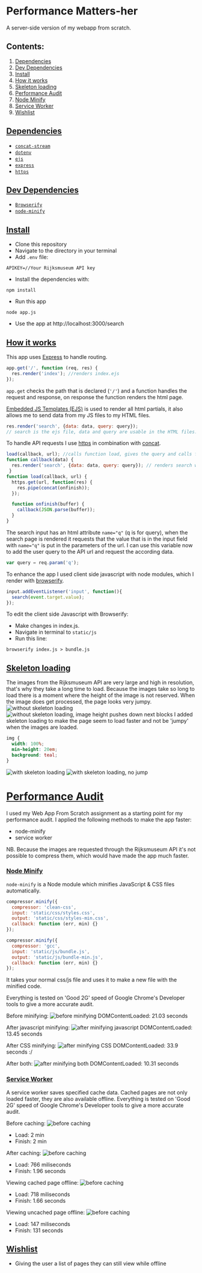# Performance Matters-her
A server-side version of my webapp from scratch.

## Contents:
1. [Dependencies](#dependencies)
2. [Dev Dependencies](#devdependencies)
3. [Install](#install)
4. [How it works](#how-it-works)
5. [Skeleton loading](#skeleton-loading)
6. [Performance Audit](#performance-audit)
7. [Node Minify](#node-minify)
8. [Service Worker](#service-worker)
9. [Wishlist](#wishlist)


## [Dependencies](#dependencies)
+ [`concat-stream`](https://www.npmjs.com/package/concat-stream)
+ [`dotenv`](https://www.npmjs.com/package/dotenv)
+ [`ejs`](https://www.npmjs.com/package/ejs)
+ [`express`](https://www.npmjs.com/package/express)
+ [`https`](https://www.npmjs.com/package/https)

## [Dev Dependencies](#devdependencies)
+ [`Browserify`](https://www.npmjs.com/package/browserify)
+ [`node-minify`](https://www.npmjs.com/package/node-minify)

## [Install](#install)
- Clone this repository
- Navigate to the directory in your terminal
- Add `.env` file:
```.env
APIKEY=//Your Rijksmuseum API key
```
- Install the dependencies with:
```
npm install
```
- Run this app 
```
node app.js
```
- Use the app at http://localhost:3000/search

## [How it works](#how-it-works)
This app uses [Express](https://www.npmjs.com/package/express) to handle routing. 
```javascript
app.get('/', function (req, res) {
  res.render('index'); //renders index.ejs
});
```
`app.get` checks the path that is declared (`'/'`) and a function handles the request and response, on response the function renders the html page.

[Embedded JS Templates (EJS)](https://www.npmjs.com/package/ejs) is used to render all html partials, it also allows me to send data from my JS files to my HTML files.
```javascript
res.render('search', {data: data, query: query});
// search is the ejs file, data and query are usable in the HTML files.
```

To handle API requests I use [https](https://www.npmjs.com/package/https) in combination with [concat](https://www.npmjs.com/package/concat-stream).
```javascript
load(callback, url); //calls function load, gives the query and calls function callback
function callback(data) {
  res.render('search', {data: data, query: query}); // renders search with an object, these properties are now accessible in index.ejs
 }
function load(callback, url) {
  https.get(url, function(res) {
    res.pipe(concat(onfinish));
  });

  function onfinish(buffer) {
    callback(JSON.parse(buffer));
  }
}
```

The search input has an html attribute `name="q"` (q is for query), when the search page is rendered it requests that the value that is in the input field with `name="q"` is put in the parameters of the url. I can use this variable now to add the user query to the API url and request the according data.
```javascript
var query = req.param('q');
```

To enhance the app I used client side javascript with node modules, which I render with [browserify](https://www.npmjs.com/package/browserify).
```javascript
input.addEventListener('input', function(){
  search(event.target.value);
});
```

To edit the client side Javascript with Browserify: 
- Make changes in index.js. 
- Navigate in terminal to `static/js`
- Run this line:
```
browserify index.js > bundle.js
```

## [Skeleton loading](#skeleton-loading)
The images from the Rijksmuseum API are very large and high in resolution, that's why they take a long time to load. Because the images take so long to load there is a moment where the height of the image is not reserved. When the image does get processed, the page looks very jumpy.
![without skeleton loading](/screenshots/noskeleton1.png) ![without skeleton loading, image height pushes down next blocks](/screenshots/noskeleton-jump.png) 
I added skeleton loading to make the page seem to load faster and not be 'jumpy' when the images are loaded.
```css
img {
  width: 100%;
  min-height: 20em;
  background: teal;
}
```
![with skeleton loading](/screenshots/withskeleton.png)
![with skeleton loading, no jump](/screenshots/nojumpskeleton.png)

# [Performance Audit](#performance-audit)
I used my Web App From Scratch assignment as a starting point for my performance audit. I applied the following methods to make the app faster:
- node-minify
- service worker

NB. Because the images are requested through the Rijksmuseum API it's not possible to compress them, which would have made the app much faster.

### [Node Minify](#node-minify)
`node-minify` is a Node module which minifies JavaScript & CSS files automatically.
```javascript
compressor.minify({
  compressor: 'clean-css',
  input: 'static/css/styles.css',
  output: 'static/css/styles-min.css',
  callback: function (err, min) {}
});

compressor.minify({
  compressor: 'gcc',
  input: 'static/js/bundle.js',
  output: 'static/js/bundle-min.js',
  callback: function (err, min) {}
});
```
It takes your normal css/js file and uses it to make a new file with the minified code.

Everything is tested on 'Good 2G' speed of Google Chrome's Developer tools to give a more accurate audit.

Before minifying:
![before minifying](/screenshots/nominifying.png)
DOMContentLoaded: 21.03 seconds

After javascript minifying:
![after minifying javascript](/screenshots/minifyjs.png)
DOMContentLoaded: 13.45 seconds

After CSS minifying:
![after minifying CSS](/screenshots/minifycss.png)
DOMContentLoaded: 33.9 seconds :/

After both:
![after minifying both](/screenshots/afterminifying.png)
DOMContentLoaded: 10.31 seconds

### [Service Worker](#service-worker)
A service worker saves specified cache data. Cached pages are not only loaded faster, they are also available offline.
Everything is tested on 'Good 2G' speed of Google Chrome's Developer tools to give a more accurate audit.

Before caching:
![before caching](/screenshots/normalloadsw.png)
- Load: 2 min
- Finish: 2 min

After caching: 
![before caching](/screenshots/aftercachingsw.png)
- Load: 766 miliseconds
- Finish: 1.96 seconds

Viewing cached page offline:
![before caching](/screenshots/offlinecachedpagesw.png)
- Load: 718 miliseconds
- Finish: 1.66 seconds

Viewing uncached page offline: 
![before caching](/screenshots/offlineversionsw.png)
- Load: 147 miliseconds
- Finish: 131 seconds

## [Wishlist](#wishlist)
+ Giving the user a list of pages they can still view while offline
